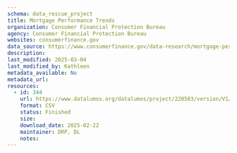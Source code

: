 ```yaml
---
schema: data_rescue_project 
title: Mortgage Performance Trends
organization: Consumer Financial Protection Bureau
agency: Consumer Financial Protection Bureau
websites: consumerfinance.gov
data_source: https://www.consumerfinance.gov/data-research/mortgage-performance-trends/
description: 
last_modified: 2025-03-04
last_modified_by: Kathleen
metadata_available: No
metadata_url: 
resources:
  - id: 344
    url: https://www.datalumos.org/datalumos/project/220503/version/V1/view
    format: CSV
    status: Finished
    size: 
    download_date: 2025-02-22
    maintainer: DRP, DL
    notes: 
---
```

